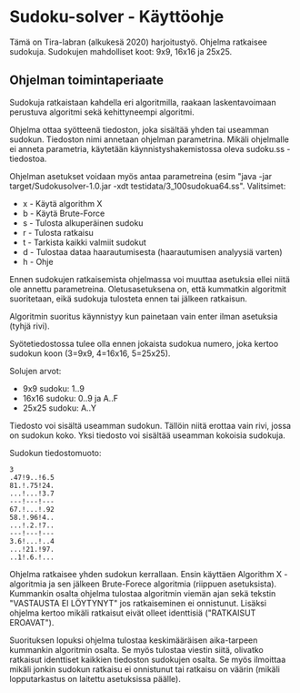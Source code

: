 # Sudoku-solver - Käyttöohje

Tämä on Tira-labran (alkukesä 2020) harjoitustyö. Ohjelma ratkaisee sudokuja. Sudokujen mahdolliset koot: 9x9, 16x16 ja 25x25.

## Ohjelman toimintaperiaate
Sudokuja ratkaistaan kahdella eri algoritmilla, raakaan laskentavoimaan perustuva algoritmi sekä kehittyneempi algoritmi.

Ohjelma ottaa syötteenä tiedoston, joka sisältää yhden tai useamman sudokun. Tiedoston nimi annetaan ohjelman parametrina. Mikäli ohjelmalle ei anneta parametria, käytetään käynnistyshakemistossa oleva sudoku.ss -tiedostoa.

Ohjelman asetukset voidaan myös antaa parametreina (esim "java -jar target/Sudokusolver-1.0.jar -xdt testidata/3_100sudokua64.ss". Valitsimet:

* x - Käytä algorithm X
* b - Käytä Brute-Force
* s - Tulosta alkuperäinen sudoku
* r - Tulosta ratkaisu
* t - Tarkista kaikki valmiit sudokut
* d - Tulostaa dataa haarautumisesta (haarautumisen analyysiä varten)
* h - Ohje

Ennen sudokujen ratkaisemista ohjelmassa voi muuttaa asetuksia ellei niitä ole annettu parametreina. Oletusasetuksena on, että kummatkin algoritmit suoritetaan, eikä sudokuja tulosteta ennen tai jälkeen ratkaisun. 

Algoritmin suoritus käynnistyy kun painetaan vain enter ilman asetuksia (tyhjä rivi).

Syötetiedostossa tulee olla ennen jokaista sudokua numero, joka kertoo sudokun koon (3=9x9, 4=16x16, 5=25x25).

Solujen arvot:

* 9x9 sudoku: 1..9
* 16x16 sudoku: 0..9 ja A..F
* 25x25 sudoku: A..Y

Tiedosto voi sisältä useamman sudokun. Tällöin niitä erottaa vain rivi, jossa on sudokun koko. Yksi tiedosto voi sisältää useamman kokoisia sudokuja.

Sudokun tiedostomuoto:

    3
    .47!9..!6.5
    81.!.75!24.
    ...!...!3.7
    ---!---!---
    67.!...!.92
    58.!.96!4..
    ...!.2.!7..
    ---!---!---
    3.6!...!..4
    ...!21.!97.
    ..1!.6.!...
    
Ohjelma ratkaisee yhden sudokun kerrallaan. Ensin käyttäen Algorithm X -algoritmia ja sen jälkeen Brute-Forece algoritmia (riippuen asetuksista). Kummankin osalta ohjelma tulostaa algoritmin viemän ajan sekä tekstin "VASTAUSTA EI LÖYTYNYT" jos ratkaiseminen ei onnistunut. Lisäksi ohjelma kertoo mikäli ratkaisut eivät olleet identtisiä ("RATKAISUT EROAVAT").

Suorituksen lopuksi ohjelma tulostaa keskimääräisen aika-tarpeen kummankin algoritmin osalta. Se myös tulostaa viestin siitä, olivatko ratkaisut identtiset kaikkien tiedoston sudokujen osalta. Se myös ilmoittaa mikäli jonkin sudokun ratkaisu ei onnistunut tai ratkaisu on väärin (mikäli lopputarkastus on laitettu asetuksissa päälle).

